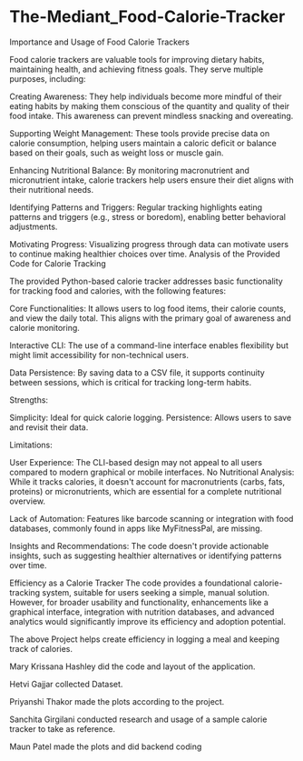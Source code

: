 # The-Mediant_Food-Calorie-Tracker
Importance and Usage of Food Calorie Trackers

Food calorie trackers are valuable tools for improving dietary habits, maintaining health, and achieving fitness goals. They serve multiple purposes, including:

Creating Awareness: They help individuals become more mindful of their eating habits by making them conscious of the quantity and quality of their food intake. This awareness can prevent mindless snacking and overeating.

Supporting Weight Management: These tools provide precise data on calorie consumption, helping users maintain a caloric deficit or balance based on their goals, such as weight loss or muscle gain.

Enhancing Nutritional Balance: By monitoring macronutrient and micronutrient intake, calorie trackers help users ensure their diet aligns with their nutritional needs.

Identifying Patterns and Triggers: Regular tracking highlights eating patterns and triggers (e.g., stress or boredom), enabling better behavioral adjustments.

Motivating Progress: Visualizing progress through data can motivate users to continue making healthier choices over time.
Analysis of the Provided Code for Calorie Tracking

The provided Python-based calorie tracker addresses basic functionality for tracking food and calories, with the following features:

Core Functionalities: It allows users to log food items, their calorie counts, and view the daily total. This aligns with the primary goal of awareness and calorie monitoring.

Interactive CLI: The use of a command-line interface enables flexibility but might limit accessibility for non-technical users.

Data Persistence: By saving data to a CSV file, it supports continuity between sessions, which is critical for tracking long-term habits.


Strengths:

Simplicity: Ideal for quick calorie logging.
Persistence: Allows users to save and revisit their data.


Limitations:

User Experience: The CLI-based design may not appeal to all users compared to modern graphical or mobile interfaces.
No Nutritional Analysis: While it tracks calories, it doesn't account for macronutrients (carbs, fats, proteins) or micronutrients, which are essential for a complete nutritional overview.

Lack of Automation: Features like barcode scanning or integration with food databases, commonly found in apps like MyFitnessPal, are missing.

Insights and Recommendations: The code doesn't provide actionable insights, such as suggesting healthier alternatives or identifying patterns over time.

Efficiency as a Calorie Tracker
The code provides a foundational calorie-tracking system, suitable for users seeking a simple, manual solution. However, for broader usability and functionality, enhancements like a graphical interface, integration with nutrition databases, and advanced analytics would significantly improve its efficiency and adoption potential.

The above Project helps create efficiency in logging a meal and keeping track of calories.

Mary Krissana Hashley did the code and layout of the application.

Hetvi Gajjar collected Dataset.

Priyanshi Thakor made the plots according to the project.

Sanchita Girgilani conducted research and usage of a sample calorie tracker to take as reference.

Maun Patel made the plots and did backend coding

